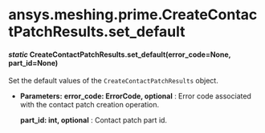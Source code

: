 <a id="ansys-meshing-prime-createcontactpatchresults-set-default"></a>

# ansys.meshing.prime.CreateContactPatchResults.set_default

<a id="ansys.meshing.prime.CreateContactPatchResults.set_default"></a>

#### *static* CreateContactPatchResults.set_default(error_code=None, part_id=None)

Set the default values of the `CreateContactPatchResults` object.

* **Parameters:**
  **error_code: ErrorCode, optional**
  : Error code associated with the contact patch creation operation.

  **part_id: int, optional**
  : Contact patch part id.

<!-- !! processed by numpydoc !! -->
